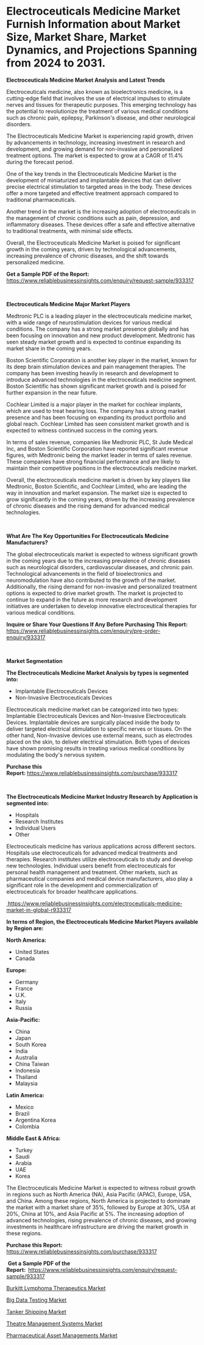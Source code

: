 <p><h1>Electroceuticals Medicine Market Furnish Information about Market Size, Market Share, Market Dynamics, and Projections Spanning from 2024 to 2031.</h1></p><p><strong>Electroceuticals Medicine Market Analysis and Latest Trends</strong></p>
<p><p>Electroceuticals medicine, also known as bioelectronics medicine, is a cutting-edge field that involves the use of electrical impulses to stimulate nerves and tissues for therapeutic purposes. This emerging technology has the potential to revolutionize the treatment of various medical conditions such as chronic pain, epilepsy, Parkinson's disease, and other neurological disorders.</p><p>The Electroceuticals Medicine Market is experiencing rapid growth, driven by advancements in technology, increasing investment in research and development, and growing demand for non-invasive and personalized treatment options. The market is expected to grow at a CAGR of 11.4% during the forecast period.</p><p>One of the key trends in the Electroceuticals Medicine Market is the development of miniaturized and implantable devices that can deliver precise electrical stimulation to targeted areas in the body. These devices offer a more targeted and effective treatment approach compared to traditional pharmaceuticals.</p><p>Another trend in the market is the increasing adoption of electroceuticals in the management of chronic conditions such as pain, depression, and inflammatory diseases. These devices offer a safe and effective alternative to traditional treatments, with minimal side effects.</p><p>Overall, the Electroceuticals Medicine Market is poised for significant growth in the coming years, driven by technological advancements, increasing prevalence of chronic diseases, and the shift towards personalized medicine.</p></p>
<p><strong>Get a Sample PDF of the Report:&nbsp;</strong> <a href="https://www.reliablebusinessinsights.com/enquiry/request-sample/933317">https://www.reliablebusinessinsights.com/enquiry/request-sample/933317</a></p>
<p>&nbsp;</p>
<p><strong>Electroceuticals Medicine Major Market Players</strong></p>
<p><p>Medtronic PLC is a leading player in the electroceuticals medicine market, with a wide range of neurostimulation devices for various medical conditions. The company has a strong market presence globally and has been focusing on innovation and new product development. Medtronic has seen steady market growth and is expected to continue expanding its market share in the coming years.</p><p>Boston Scientific Corporation is another key player in the market, known for its deep brain stimulation devices and pain management therapies. The company has been investing heavily in research and development to introduce advanced technologies in the electroceuticals medicine segment. Boston Scientific has shown significant market growth and is poised for further expansion in the near future.</p><p>Cochlear Limited is a major player in the market for cochlear implants, which are used to treat hearing loss. The company has a strong market presence and has been focusing on expanding its product portfolio and global reach. Cochlear Limited has seen consistent market growth and is expected to witness continued success in the coming years.</p><p>In terms of sales revenue, companies like Medtronic PLC, St Jude Medical Inc, and Boston Scientific Corporation have reported significant revenue figures, with Medtronic being the market leader in terms of sales revenue. These companies have strong financial performance and are likely to maintain their competitive positions in the electroceuticals medicine market.</p><p>Overall, the electroceuticals medicine market is driven by key players like Medtronic, Boston Scientific, and Cochlear Limited, who are leading the way in innovation and market expansion. The market size is expected to grow significantly in the coming years, driven by the increasing prevalence of chronic diseases and the rising demand for advanced medical technologies.</p></p>
<p>&nbsp;</p>
<p><strong>What Are The Key Opportunities For Electroceuticals Medicine Manufacturers?</strong></p>
<p><p>The global electroceuticals market is expected to witness significant growth in the coming years due to the increasing prevalence of chronic diseases such as neurological disorders, cardiovascular diseases, and chronic pain. Technological advancements in the field of bioelectronics and neuromodulation have also contributed to the growth of the market. Additionally, the rising demand for non-invasive and personalized treatment options is expected to drive market growth. The market is projected to continue to expand in the future as more research and development initiatives are undertaken to develop innovative electroceutical therapies for various medical conditions.</p></p>
<p><strong>Inquire or Share Your Questions If Any Before Purchasing This Report:</strong> <a href="https://www.reliablebusinessinsights.com/enquiry/pre-order-enquiry/933317">https://www.reliablebusinessinsights.com/enquiry/pre-order-enquiry/933317</a></p>
<p>&nbsp;</p>
<p><strong>Market Segmentation</strong></p>
<p><strong>The Electroceuticals Medicine Market Analysis by types is segmented into:</strong></p>
<p><ul><li>Implantable Electroceuticals Devices</li><li>Non-Invasive Electroceuticals Devices</li></ul></p>
<p><p>Electroceuticals medicine market can be categorized into two types: Implantable Electroceuticals Devices and Non-Invasive Electroceuticals Devices. Implantable devices are surgically placed inside the body to deliver targeted electrical stimulation to specific nerves or tissues. On the other hand, Non-Invasive devices use external means, such as electrodes placed on the skin, to deliver electrical stimulation. Both types of devices have shown promising results in treating various medical conditions by modulating the body's nervous system.</p></p>
<p><strong>Purchase this Report:&nbsp;</strong><a href="https://www.reliablebusinessinsights.com/purchase/933317">https://www.reliablebusinessinsights.com/purchase/933317</a></p>
<p>&nbsp;</p>
<p><strong>The Electroceuticals Medicine Market Industry Research by Application is segmented into:</strong></p>
<p><ul><li>Hospitals</li><li>Research Institutes</li><li>Individual Users</li><li>Other</li></ul></p>
<p><p>Electroceuticals medicine has various applications across different sectors. Hospitals use electroceuticals for advanced medical treatments and therapies. Research institutes utilize electroceuticals to study and develop new technologies. Individual users benefit from electroceuticals for personal health management and treatment. Other markets, such as pharmaceutical companies and medical device manufacturers, also play a significant role in the development and commercialization of electroceuticals for broader healthcare applications.</p></p>
<p><a href="https://www.reliablebusinessinsights.com/electroceuticals-medicine-market-in-global-r933317">&nbsp;https://www.reliablebusinessinsights.com/electroceuticals-medicine-market-in-global-r933317</a></p>
<p><strong>In terms of Region, the Electroceuticals Medicine Market Players available by Region are:</strong></p>
<p>
    <p> <strong> North America: </strong>
        <ul>
            <li>United States</li>
            <li>Canada</li>
        </ul>
        </p> 
    <p> <strong> Europe: </strong>
        <ul>
            <li>Germany</li>
            <li>France</li>
            <li>U.K.</li>
            <li>Italy</li>
            <li>Russia</li>
        </ul>
        </p> 
    <p> <strong> Asia-Pacific: </strong>
        <ul>
            <li>China</li>
            <li>Japan</li>
            <li>South Korea</li>
            <li>India</li>
            <li>Australia</li>
            <li>China Taiwan</li>
            <li>Indonesia</li>
            <li>Thailand</li>
            <li>Malaysia</li>
        </ul>
        </p> 
    <p> <strong> Latin America: </strong>
        <ul>
            <li>Mexico</li>
            <li>Brazil</li>
            <li>Argentina Korea</li>
            <li>Colombia</li>
        </ul>
        </p> 
    <p> <strong> Middle East & Africa: </strong>
        <ul>
            <li>Turkey</li>
            <li>Saudi</li>
            <li>Arabia</li>
            <li>UAE</li>
            <li>Korea</li>
        </ul>
    </p>
    </p>
<p><p>The Electroceuticals Medicine Market is expected to witness robust growth in regions such as North America (NA), Asia Pacific (APAC), Europe, USA, and China. Among these regions, North America is projected to dominate the market with a market share of 35%, followed by Europe at 30%, USA at 20%, China at 10%, and Asia Pacific at 5%. The increasing adoption of advanced technologies, rising prevalence of chronic diseases, and growing investments in healthcare infrastructure are driving the market growth in these regions.</p></p>
<p><strong>Purchase this Report: </strong><a href="https://www.reliablebusinessinsights.com/purchase/933317">https://www.reliablebusinessinsights.com/purchase/933317</a></p>
<p>&nbsp;<strong>Get a Sample PDF of the Report:&nbsp;&nbsp;</strong><a href="https://www.reliablebusinessinsights.com/enquiry/request-sample/933317">https://www.reliablebusinessinsights.com/enquiry/request-sample/933317</a></p>
<p><strong></strong></p>
<p><p><a href="https://medium.com/@cearranry14/burkitt-lymphoma-therapeutics-market-size-share-competitive-landscape-and-trend-analysis-report-c3d99a87728f">Burkitt Lymphoma Therapeutics Market</a></p><p><a href="https://medium.com/@ivethfonsecal57/big-data-testing-industry-forecast-market-shifts-and-strategic-imperatives-2024-2031-802212a4ddc1">Big Data Testing Market</a></p><p><a href="https://medium.com/@alishaseffanie64/tanker-shipping-market-size-share-trends-analysis-report-by-product-oil-tankers-chemical-3036d6927f4d">Tanker Shipping Market</a></p><p><a href="https://medium.com/@michael.parsons65654/theatre-management-systems-market-trends-and-analysis-opportunities-and-challenges-for-future-8a394b8c097c">Theatre Management Systems Market</a></p><p><a href="https://github.com/wwwkeltoum/Market-Research-Report-List-4/blob/main/pharmaceutical-asset-managements-market.md">Pharmaceutical Asset Managements Market</a></p></p>